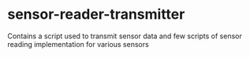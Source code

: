 # sensor-reader-transmitter
Contains a script used to transmit sensor data and few scripts of sensor reading implementation for various sensors
